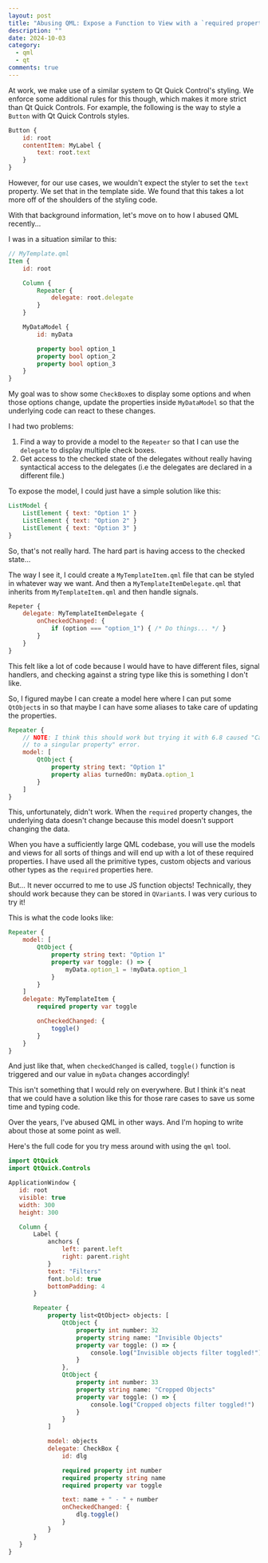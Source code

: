 ```yaml
---
layout: post
title: "Abusing QML: Expose a Function to View with a `required property var`"
description: ""
date: 2024-10-03
category:
  - qml
  - qt
comments: true
---
```


At work, we make use of a similar system to Qt Quick Control's styling. We enforce some additional
rules for this though, which makes it more strict than Qt Quick Controls. For example, the following
is the way to style a `Button` with Qt Quick Controls styles.

```qml
Button {
    id: root
    contentItem: MyLabel {
        text: root.text
    }
}
```

However, for our use cases, we wouldn't expect the styler to set the `text` property. We set that in
the template side. We found that this takes a lot more off of the shoulders of the styling code.

With that background information, let's move on to how I abused QML recently...

I was in a situation similar to this:

```qml
// MyTemplate.qml
Item {
    id: root

    Column {
        Repeater {
            delegate: root.delegate
        }
    }

    MyDataModel {
        id: myData

        property bool option_1
        property bool option_2
        property bool option_3
    }
}
```

My goal was to show some `CheckBox`es to display some options and when those options change, update
the properties inside `MyDataModel` so that the underlying code can react to these changes.

I had two problems:

1. Find a way to provide a model to the `Repeater` so that I can use the `delegate` to display
   multiple check boxes.
2. Get access to the checked state of the delegates without really having syntactical access to the
   delegates (i.e the delegates are declared in a different file.)

To expose the model, I could just have a simple solution like this:

```qml
ListModel {
    ListElement { text: "Option 1" }
    ListElement { text: "Option 2" }
    ListElement { text: "Option 3" }
}
```

So, that's not really hard. The hard part is having access to the checked state...

The way I see it, I could create a `MyTemplateItem.qml` file that can be styled in whatever way we
want. And then a `MyTemplateItemDelegate.qml` that inherits from `MyTemplateItem.qml` and then
handle signals.

```qml
Repeter {
    delegate: MyTemplateItemDelegate {
        onCheckedChanged: {
            if (option === "option_1") { /* Do things... */ }
        }
    }
}
```

This felt like a lot of code because I would have to have different files, signal handlers, and
checking against a string type like this is something I don't like.

So, I figured maybe I can create a model here where I can put some `QtObject`s in so that maybe I
can have some aliases to take care of updating the properties.

```qml
Repeater {
    // NOTE: I think this should work but trying it with 6.8 caused "Cannot assign multiple values
    // to a singular property" error.
    model: [
        QtObject {
            property string text: "Option 1"
            property alias turnedOn: myData.option_1
        }
    ]
}
```

This, unfortunately, didn't work. When the `required` property changes, the underlying data doesn't
change because this model doesn't support changing the data.

When you have a sufficiently large QML codebase, you will use the models and views for all sorts of
things and will end up with a lot of these required properties. I have used all the primitive types,
custom objects and various other types as the `required` properties here.

But... It never occurred to me to use JS function objects! Technically, they should work because
they can be stored in `QVariant`s. I was very curious to try it!

This is what the code looks like:

```qml
Repeater {
    model: [
        QtObject {
            property string text: "Option 1"
            property var toggle: () => {
                myData.option_1 = !myData.option_1
            }
        }
    ]
    delegate: MyTemplateItem {
        required property var toggle

        onCheckedChanged: {
            toggle()
        }
    }
}
```

And just like that, when `checkedChanged` is called, `toggle()` function is triggered and our value
in `myData` changes accordingly!

This isn't something that I would rely on everywhere. But I think it's neat that we could have a
solution like this for those rare cases to save us some time and typing code.

Over the years, I've abused QML in other ways. And I'm hoping to write about those at some point as
well.

Here's the full code for you try mess around with using the `qml` tool.

```qml
import QtQuick
import QtQuick.Controls

ApplicationWindow {
   id: root
   visible: true
   width: 300
   height: 300

   Column {
       Label {
           anchors {
               left: parent.left
               right: parent.right
           }
           text: "Filters"
           font.bold: true
           bottomPadding: 4
       }

       Repeater {
           property list<QtObject> objects: [
               QtObject {
                   property int number: 32
                   property string name: "Invisible Objects"
                   property var toggle: () => {
                       console.log("Invisible objects filter toggled!")
                   }
               },
               QtObject {
                   property int number: 33
                   property string name: "Cropped Objects"
                   property var toggle: () => {
                       console.log("Cropped objects filter toggled!")
                   }
               }
           ]

           model: objects
           delegate: CheckBox {
               id: dlg

               required property int number
               required property string name
               required property var toggle

               text: name + " - " + number
               onCheckedChanged: {
                   dlg.toggle()
               }
           }
       }
   }
}
```
